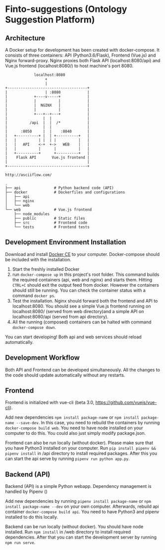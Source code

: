 # Finto-suggestions (Ontology Suggestion Platform)

## Architecture

A Docker setup for development has been created with docker-compose. It consists of three containers: API (Python3.6/Flask), Frontend (Vue.js) and Nginx forward-proxy. Nginx proxies both Flask API (localhost:8080/api) and Vue.js frontend (localhost:8080/) to host machine's port 8080.

```
             localhost:8080
                  +
                  |
+------------------------------------+
|                 | :8080            |
|            +----v-----+            |
|            |          |            |
|            |  NGINX   |            |
|            |          |            |
|            +---+--+---+            |
|                |  |                |
|          /api  |  |  /*            |
|                |  |                |
|      :8050     |  |    :8040       |
|   +----------+ |  | +----------+   |
|   |          | |  | |          |   |
|   |   API    <-+  +->   WEB    |   |
|   |          |      |          |   |
|   +----------+      +----------+   |
|    Flask API       Vue.js frontend |
|                                    |
+------------------------------------+

http://asciiflow.com/
```

```
.
├── api               # Python backend code (API)
├── docker            # Dockerfiles and configurations
│   ├── api
│   ├── nginx
│   └── web
└── web               # Vue.js frontend
    ├── node_modules
    ├── public        # Static files
    ├── src           # Frontend code
    └── tests         # Frontend tests
```

## Development Environment Installation

Download and install [Docker CE](https://docs.docker.com/install/) to your computer. Docker-compose should be included with the installation.

1.  Start the freshly installed Docker
2.  run `docker-compose up` in this project's root folder. This command builds the required containers (api, web and nginx) and starts them. Hitting `CTRL+C` should exit the output feed from docker. However the containers should still be running. You can check the container status with a command `docker ps`.
3.  Test the installation. Nginx should forward both the frontend and API to localhost:8080. You should see a simple Vue.js frontend running on localhost:8080/ (served from web directory)and a simple API on localhost:8080/api (served from api directory).
4.  All the running (composed) containers can be halted with command `docker-compose down`.

You can start developing! Both api and web services should reload automatically.

## Development Workflow

Both API and Frontend can be developed simultaneously. All the changes to the code should update automatically without any restarts.

## Frontend

Frontend is initialized with vue-cli (beta 3.0, https://github.com/vuejs/vue-cli).

Add new dependencies `npm install package-name` or `npm install package-name --save-dev`. In this case, you need to rebuild the containers by running `docker-compose build web`. You need to have node installed on your computer to do this. You could also just simply modify package.json.

Frontend can also be run locally (without docker). Please make sure that you have Python3 installed on your computer. Run `pip install pipenv && pipenv install` in /api directory to install required packages. After this you can start the api serve by running `pipenv run python app.py`.

## Backend (API)

Backend (API) is a simple Python webapp. Dependency management is handled by Pipenv ()

Add new dependencies by running `pipenv install package-name` or `npm install package-name --dev` on your own computer. Afterwards, rebuild api container `docker-compose build api`. You need to have Python3 and pipenv installed to do this locally.

Backend can be run locally (without docker). You should have node installed. Run `npm install` in /web directory to install required dependencies. After that you can start the development server by running `npm run serve`.